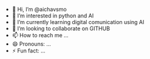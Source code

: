 - 👋 Hi, I’m @aichavsmo
- 👀 I’m interested in python and AI
- 🌱 I’m currently learning digital comunication using AI  
- 💞️ I’m looking to collaborate on GITHUB
- 📫 How to reach me ...
- 😄 Pronouns: ...
- ⚡ Fun fact: ...

<!---
aichavsmo/aichavsmo is a ✨ special ✨ repository because its `README.md` (this file) appears on your GitHub profile.
You can click the Preview link to take a look at your changes.
--->
